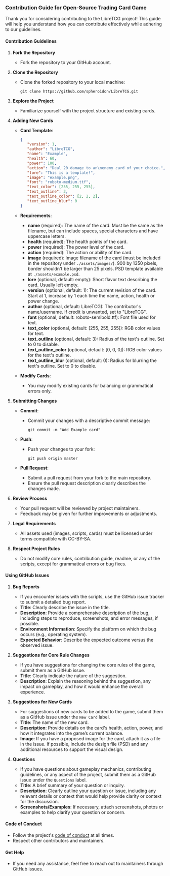 ### Contribution Guide for Open-Source Trading Card Game

Thank you for considering contributing to the LibreTCG project! This guide will help you understand how you can contribute effectively while adhering to our guidelines.

#### Contribution Guidelines

1. **Fork the Repository**
   - Fork the repository to your GitHub account.

2. **Clone the Repository**
   - Clone the forked repository to your local machine:
     ```
     git clone https://github.com/spheroidon/LibreTCG.git
     ```

3. **Explore the Project**
   - Familiarize yourself with the project structure and existing cards.

4. **Adding New Cards**

   - **Card Template**:
      ```json
      {
         "version": 1,
         "author": "LibreTCG",
         "name": "Example",
         "health": 60,
         "power": 100,
         "action": "Deal 20 damage to an\nenemy card of your choice.",
         "lore": "This is a template!",
         "image": "example.png",
         "font": "roboto-medium.ttf",
         "text_color": [255, 255, 255],
         "text_outline": 3,
         "text_outline_color": [2, 2, 2],
         "text_outline_blur": 0
      }
      ```

   - **Requirements**:
     - **name** (required): The name of the card. Must be the same as the filename, but can include spaces, special characters and have uppercase letters.
     - **health** (required): The health points of the card.
     - **power** (required): The power level of the card.
     - **action** (required): The action or ability of the card.
     - **image** (required): Image filename of the card (must be included in the repository under `./assets/images/`). 900 by 1350 pixels, border shouldn't be larger than 25 pixels. PSD template available at `./assets/example.psd`.
     - **lore** (optional, default: empty): Short flavor text describing the card. Usually left empty.
     - **version** (optional, default: 1): The current revision of the card. Start at 1, increase by 1 each time the name, action, health or power change.
     - **author** (optional, default: LibreTCG): The contributor's name/username. If credit is unwanted, set to "LibreTCG".
     - **font** (optional, default: roboto-semibold.ttf): Font file used for text.
     - **text_color** (optional, default: [255, 255, 255]): RGB color values for text.
     - **text_outline** (optional, default: 3): Radius of the text's outline. Set to 0 to disable.
     - **text_outline_color** (optional, default: [0, 0, 0]): RGB color values for the text's outline.
     - **text_outline_blur** (optional, default: 0): Radius for blurring the text's outline. Set to 0 to disable.

   - **Modify Cards**:
     - You may modify existing cards for balancing or grammatical errors only.

5. **Submitting Changes**

   - **Commit**:
     - Commit your changes with a descriptive commit message:
       ```
       git commit -m "Add Example card"
       ```

   - **Push**:
     - Push your changes to your fork:
       ```
       git push origin master
       ```

   - **Pull Request**:
     - Submit a pull request from your fork to the main repository.
     - Ensure the pull request description clearly describes the changes made.

6. **Review Process**
   - Your pull request will be reviewed by project maintainers.
   - Feedback may be given for further improvements or adjustments.

7. **Legal Requirements**
   - All assets used (images, scripts, cards) must be licensed under terms compatible with CC-BY-SA.

8. **Respect Project Rules**
   - Do not modify core rules, contribution guide, readme, or any of the scripts, except for grammatical errors or bug fixes.

#### Using GitHub Issues

1. **Bug Reports**
   - If you encounter issues with the scripts, use the GitHub issue tracker to submit a detailed bug report.
   - **Title**: Clearly describe the issue in the title.
   - **Description**: Provide a comprehensive description of the bug, including steps to reproduce, screenshots, and error messages, if possible.
   - **Environment Information**: Specify the platform on which the bug occurs (e.g., operating system).
   - **Expected Behavior**: Describe the expected outcome versus the observed issue.

2. **Suggestions for Core Rule Changes**
   - If you have suggestions for changing the core rules of the game, submit them as a GitHub issue.
   - **Title**: Clearly indicate the nature of the suggestion.
   - **Description**: Explain the reasoning behind the suggestion, any impact on gameplay, and how it would enhance the overall experience.

3. **Suggestions for New Cards**
   - For suggestions of new cards to be added to the game, submit them as a GitHub issue under the `New Card` label.
   - **Title**: The name of the new card.
   - **Description**: Provide details on the card's health, action, power, and how it integrates into the game’s current balance.
   - **Image**: If you have a proposed image for the card, attach it as a file in the issue. If possible, include the design file (PSD) and any additional resources to support the visual design.

4. **Questions**
   - If you have questions about gameplay mechanics, contributing guidelines, or any aspect of the project, submit them as a GitHub issue under the `Questions` label.
   - **Title**: A brief summary of your question or inquiry.
   - **Description**: Clearly outline your question or issue, including any relevant details or context that would help provide clarity or context for the discussion.
   - **Screenshots/Examples**: If necessary, attach screenshots, photos or examples to help clarify your question or concern.

#### Code of Conduct

- Follow the project's [code of conduct](./CODE_OF_CONDUCT.md) at all times.
- Respect other contributors and maintainers.

#### Get Help

- If you need any assistance, feel free to reach out to maintainers through GitHub issues.